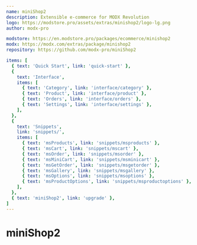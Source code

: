 ```yaml
---
name: miniShop2
description: Extensible e-commerce for MODX Revolution
logo: https://modstore.pro/assets/extras/minishop2/logo-lg.png
author: modx-pro

modstore: https://en.modstore.pro/packages/ecommerce/minishop2
modx: https://modx.com/extras/package/minishop2
repository: https://github.com/modx-pro/miniShop2

items: [
  { text: 'Quick Start', link: 'quick-start' },
  {
    text: 'Interface',
    items: [
      { text: 'Category', link: 'interface/category' },
      { text: 'Product', link: 'interface/product' },
      { text: 'Orders', link: 'interface/orders' },
      { text: 'Settings', link: 'interface/settings' },
    ],
  },
  {
    text: 'Snippets',
    link: 'snippets/',
    items: [
      { text: 'msProducts', link: 'snippets/msproducts' },
      { text: 'msCart', link: 'snippets/mscart' },
      { text: 'msOrder', link: 'snippets/msorder' },
      { text: 'msMiniCart', link: 'snippets/msminicart' },
      { text: 'msGetOrder', link: 'snippets/msgetorder' },
      { text: 'msGallery', link: 'snippets/msgallery' },
      { text: 'msOptions', link: 'snippets/msoptions' },
      { text: 'msProductOptions', link: 'snippets/msproductoptions' },
    ],
  },
  { text: 'miniShop2', link: 'upgrade' },
]
---
```

# miniShop2
